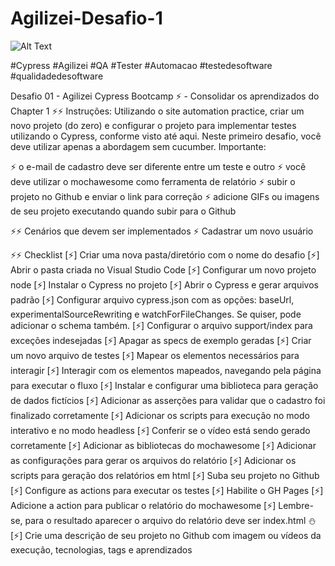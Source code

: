 # Agilizei-Desafio-1

![Alt Text](https://i.picasion.com/pic91/9ebd0f6517f02879510964cc19f7272b.gif)

#Cypress #Agilizei #QA #Tester #Automacao #testedesoftware #qualidadedesoftware

Desafio 01 - Agilizei Cypress Bootcamp ⚡️ - Consolidar os aprendizados do Chapter 1
⚡️⚡️ Instruções:
Utilizando o site automation practice, criar um novo projeto (do zero) e configurar o projeto para implementar testes utilizando o Cypress, conforme visto até aqui. Neste primeiro desafio, você deve utilizar apenas a abordagem sem cucumber.
Importante:

⚡️ o e-mail de cadastro deve ser diferente entre um teste e outro
⚡️ você deve utilizar o mochawesome como ferramenta de relatório
⚡️ subir o projeto no Github e enviar o link para correção
⚡️ adicione GIFs ou imagens de seu projeto executando quando subir para o Github

⚡️⚡️ Cenários que devem ser implementados
⚡️ Cadastrar um novo usuário

⚡️⚡️ Checklist
[⚡️] Criar uma nova pasta/diretório com o nome do desafio
[⚡️] Abrir o pasta criada no Visual Studio Code
[⚡️] Configurar um novo projeto node
[⚡️] Instalar o Cypress no projeto
[⚡️] Abrir o Cypress e gerar arquivos padrão
[⚡️] Configurar arquivo cypress.json com as opções: baseUrl, experimentalSourceRewriting e watchForFileChanges. Se quiser, pode adicionar o schema também.
[⚡️] Configurar o arquivo support/index para exceções indesejadas
[⚡️] Apagar as specs de exemplo geradas
[⚡️] Criar um novo arquivo de testes
[⚡️] Mapear os elementos necessários para interagir
[⚡️] Interagir com os elementos mapeados, navegando pela página para executar o fluxo
[⚡️] Instalar e configurar uma biblioteca para geração de dados fictícios
[⚡️] Adicionar as asserções para validar que o cadastro foi finalizado corretamente
[⚡️] Adicionar os scripts para execução no modo interativo e no modo headless
[⚡️] Conferir se o vídeo está sendo gerado corretamente
[⚡️] Adicionar as bibliotecas do mochawesome
[⚡️] Adicionar as configurações para gerar os arquivos do relatório
[⚡️] Adicionar os scripts para geração dos relatórios em html
[⚡️] Suba seu projeto no Github
[⚡️] Configure as actions para executar os testes
[⚡️] Habilite o GH Pages
[⚡️] Adicione a action para publicar o relatório do mochawesome
[⚡️] Lembre-se, para o resultado aparecer o arquivo do relatório deve ser index.html ⛄️
[⚡️] Crie uma descrição de seu projeto no Github com imagem ou vídeos da execução, tecnologias, tags e aprendizados


